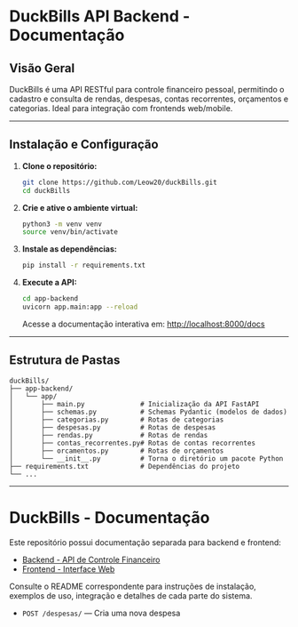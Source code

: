 
# DuckBills API Backend - Documentação

## Visão Geral

DuckBills é uma API RESTful para controle financeiro pessoal, permitindo o cadastro e consulta de rendas, despesas, contas recorrentes, orçamentos e categorias. Ideal para integração com frontends web/mobile.

---

## Instalação e Configuração

1. **Clone o repositório:**
	 ```bash
	 git clone https://github.com/Leow20/duckBills.git
	 cd duckBills
	 ```
2. **Crie e ative o ambiente virtual:**
	 ```bash
	 python3 -m venv venv
	 source venv/bin/activate
	 ```
3. **Instale as dependências:**
	 ```bash
	 pip install -r requirements.txt
	 ```
4. **Execute a API:**
	 ```bash
	 cd app-backend
	 uvicorn app.main:app --reload
	 ```
	 Acesse a documentação interativa em: [http://localhost:8000/docs](http://localhost:8000/docs)

---

## Estrutura de Pastas

```
duckBills/
├── app-backend/
│   └── app/
│       ├── main.py              # Inicialização da API FastAPI
│       ├── schemas.py           # Schemas Pydantic (modelos de dados)
│       ├── categorias.py        # Rotas de categorias
│       ├── despesas.py          # Rotas de despesas
│       ├── rendas.py            # Rotas de rendas
│       ├── contas_recorrentes.py# Rotas de contas recorrentes
│       ├── orcamentos.py        # Rotas de orçamentos
│       └── __init__.py          # Torna o diretório um pacote Python
├── requirements.txt             # Dependências do projeto
└── ...
```

---

# DuckBills - Documentação

Este repositório possui documentação separada para backend e frontend:

- [Backend - API de Controle Financeiro](app-backend/README-backend.md)
- [Frontend - Interface Web](app-front/README-frontend.md)

Consulte o README correspondente para instruções de instalação, exemplos de uso, integração e detalhes de cada parte do sistema.
- `POST /despesas/` — Cria uma nova despesa
